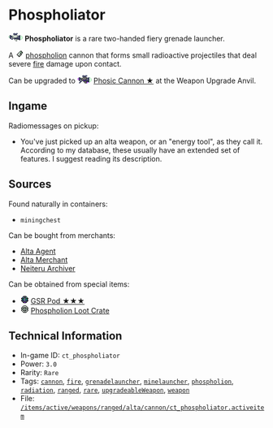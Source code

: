 # Phospholiator

<img src="https://raw.githubusercontent.com/Ceterai/Enternia/main/items/active/weapons/ranged/alta/cannon/ct_phospholiator.png" alt="Phospholiator icon" loading="lazy" height=16px width="auto" /> **Phospholiator** is a rare two-handed fiery grenade launcher.

A <img src="https://raw.githubusercontent.com/Ceterai/Enternia/main/items/generic/crafting/ct_phospholion.png" alt="Phospholion icon" loading="lazy" height=16px width="auto" /> [phospholion](https://ceterai.github.io/MyEnternia/Wiki/Phospholion) cannon that forms small radioactive projectiles that deal severe [fire](https://ceterai.github.io/MyEnternia/Wiki/Tags/Fire) damage upon contact.

Can be upgraded to <img src="https://raw.githubusercontent.com/Ceterai/Enternia/main/items/active/weapons/ranged/alta/cannon/ct_phospholiator_2.png" alt="Phosic Cannon ★ icon" loading="lazy" height=16px width="auto" /> [Phosic Cannon ★](https://ceterai.github.io/MyEnternia/Wiki/PhosicCannon) at the Weapon Upgrade Anvil.

## Ingame

Radiomessages on pickup:

- You've just picked up an alta weapon, or an "energy tool", as they call it. According to my database, these usually have an extended set of features. I suggest reading its description.

## Sources

Found naturally in containers:

- `miningchest`

Can be bought from merchants:

- [Alta Agent](https://ceterai.github.io/MyEnternia/Wiki/AltaAgent)
- [Alta Merchant](https://ceterai.github.io/MyEnternia/Wiki/AltaMerchant)
- [Neiteru Archiver](https://ceterai.github.io/MyEnternia/Wiki/NeiteruArchiver)

Can be obtained from special items:

- <img src="https://raw.githubusercontent.com/Ceterai/Enternia/main/items/active/alta/loot/other/gsr.png" alt="GSR Pod ★★★ icon" loading="lazy" height=16px width="auto" /> [GSR Pod ★★★](https://ceterai.github.io/MyEnternia/Wiki/GSRPod)
- <img src="https://raw.githubusercontent.com/Ceterai/Enternia/main/items/active/alta/loot/biome/ct_phospholion_loot.png" alt="Phospholion Loot Crate icon" loading="lazy" height=16px width="auto" /> [Phospholion Loot Crate](https://ceterai.github.io/MyEnternia/Wiki/PhospholionLootCrate)

## Technical Information

- In-game ID: `ct_phospholiator`
- Power: `3.0`
- Rarity: `Rare`
- Tags: [`cannon`](https://ceterai.github.io/MyEnternia/Wiki/Tags/Cannon), [`fire`](https://ceterai.github.io/MyEnternia/Wiki/Tags/Fire), [`grenadelauncher`](https://ceterai.github.io/MyEnternia/Wiki/Tags/Grenadelauncher), [`minelauncher`](https://ceterai.github.io/MyEnternia/Wiki/Tags/Minelauncher), [`phospholion`](https://ceterai.github.io/MyEnternia/Wiki/Tags/Phospholion), [`radiation`](https://ceterai.github.io/MyEnternia/Wiki/Tags/Radiation), [`ranged`](https://ceterai.github.io/MyEnternia/Wiki/Tags/Ranged), [`rare`](https://ceterai.github.io/MyEnternia/Wiki/Tags/Rare), [`upgradeableWeapon`](https://ceterai.github.io/MyEnternia/Wiki/Tags/UpgradeableWeapon), [`weapon`](https://ceterai.github.io/MyEnternia/Wiki/Tags/Weapon)
- File: [`/items/active/weapons/ranged/alta/cannon/ct_phospholiator.activeitem`](https://github.com/Ceterai/Enternia/blob/main/items/active/weapons/ranged/alta/cannon/ct_phospholiator.activeitem)
